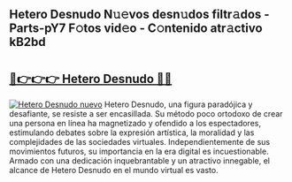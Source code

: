 ## Hetero Desnudo N𝚞𝚎vos desn𝚞dos filtr𝚊dos - Parts-pY7 F𝚘tos vid𝚎o - C𝚘ntenido atr𝚊ctivo kB2bd

# <h2><a href="http://mbbhab.tromn.icu/?c=Hetero+Desnudo">🔗👉👉👉 Hetero Desnudo 🔗🔗</a></h2>

[![Hetero Desnudo nuevo](https://i.imgur.com/pEAQMta.gif)](http://mbbhab.tromn.icu/?c=Hetero+Desnudo)
Hetero Desnudo, una figura paradójica y desafiante, se resiste a ser encasillada. Su método poco ortodoxo de crear una persona en línea ha magnetizado y ofendido a los espectadores, estimulando debates sobre la expresión artística, la moralidad y las complejidades de las sociedades virtuales. Independientemente de sus movimientos futuros, su importancia en la era digital es incuestionable. Armado con una dedicación inquebrantable y un atractivo innegable, el alcance de Hetero Desnudo en el mundo virtual es vasto.
